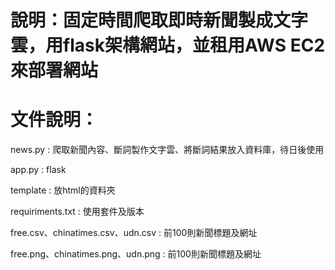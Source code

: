 # 說明：固定時間爬取即時新聞製成文字雲，用flask架構網站，並租用AWS EC2 來部署網站

# 文件說明：

news.py : 爬取新聞內容、斷詞製作文字雲、將斷詞結果放入資料庫，待日後使用

app.py : flask 

template : 放html的資料夾

requiriments.txt : 使用套件及版本

free.csv、chinatimes.csv、udn.csv : 前100則新聞標題及網址

free.png、chinatimes.png、udn.png : 前100則新聞標題及網址
